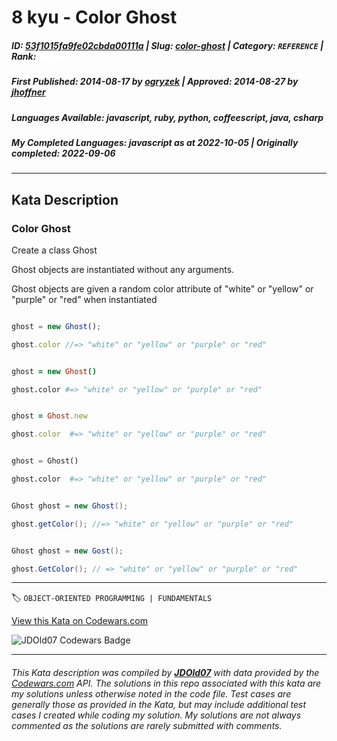 # 8 kyu - Color Ghost

##### **ID**: [53f1015fa9fe02cbda00111a](https://www.codewars.com/kata/53f1015fa9fe02cbda00111a) | **Slug**: [color-ghost](https://www.codewars.com/kata/53f1015fa9fe02cbda00111a) | **Category**: `REFERENCE` | **Rank**: <span style="color:white">8 kyu</span>

##### **First Published**: 2014-08-17 ***by*** [ogryzek](https://www.codewars.com/users/ogryzek) | **Approved**: 2014-08-27 ***by*** [jhoffner](https://www.codewars.com/users/jhoffner)

##### **Languages Available**: javascript, ruby, python, coffeescript, java, csharp

##### **My Completed Languages**: javascript ***as at*** 2022-10-05 | **Originally completed**: 2022-09-06

---

## Kata Description


### Color Ghost

Create a class Ghost



Ghost objects are instantiated without any arguments.



Ghost objects are given a random color attribute of "white" or "yellow" or "purple" or "red" when instantiated



```javascript

ghost = new Ghost();

ghost.color //=> "white" or "yellow" or "purple" or "red"

```

```coffeescript

ghost = new Ghost()

ghost.color #=> "white" or "yellow" or "purple" or "red"

```

```ruby

ghost = Ghost.new

ghost.color  #=> "white" or "yellow" or "purple" or "red"

```

```python

ghost = Ghost()

ghost.color  #=> "white" or "yellow" or "purple" or "red"

```

```java

Ghost ghost = new Ghost();

ghost.getColor(); //=> "white" or "yellow" or "purple" or "red"

```

```c#

Ghost ghost = new Gost();

ghost.GetColor(); // => "white" or "yellow" or "purple" or "red"

```





---


🏷 `OBJECT-ORIENTED PROGRAMMING | FUNDAMENTALS`


[View this Kata on Codewars.com](https://www.codewars.com/kata/53f1015fa9fe02cbda00111a)

![](https://www.codewars.com/users/jdold07/badges/large "JDOld07 Codewars Badge")

---

###### *This Kata description was compiled by [**JDOld07**](https://tpstech.dev) with data provided by the [Codewars.com](https://www.codewars.com) API.  The solutions in this repo associated with this kata are my solutions unless otherwise noted in the code file.  Test cases are generally those as provided in the Kata, but may include additional test cases I created while coding my solution.  My solutions are not always commented as the solutions are rarely submitted with comments.*
